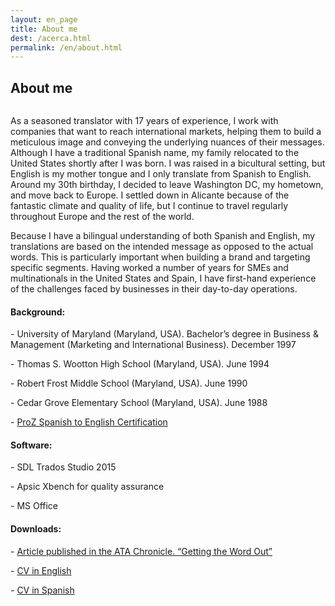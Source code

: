 ```yaml
---
layout: en_page
title: About me
dest: /acerca.html
permalink: /en/about.html
---
```

<!-- ======= About Section ======= -->
<section id="about" class="about section-bg">
<div class="container">

<div class="section-title">
  <h2>About me</h2>
</div>

<div class="row">
  <div class="col-lg-6">
    <img src="../assets/img/about.jpg" class="img-fluid rounded" alt="">
  </div>
  <div class="col-lg-6 pt-4 pt-lg-0">
<p>As a seasoned translator with 17 years of experience, I work with companies that want to reach international markets, helping them to build a meticulous image and conveying the underlying nuances of their messages. Although I have a traditional Spanish name, my family relocated to the United States shortly after I was born. I was raised in a bicultural setting, but English is my mother tongue and I only translate from Spanish to English. Around my 30th birthday, I decided to leave Washington DC, my hometown, and move back to Europe. I settled down in Alicante because of the fantastic climate and quality of life, but I continue to travel regularly throughout Europe and the rest of the world.</p> 
<p>Because I have a bilingual understanding of both Spanish and English, my translations are based on the intended message as opposed to the actual words. This is particularly important when building a brand and targeting specific segments. Having worked a number of years for SMEs and multinationals in the United States and Spain, I have first-hand experience of the challenges faced by businesses in their day-to-day operations.</p>
  </div>
</div>
    <div class="row icon-boxes pt-4">
      <div class="col-md-6">
        <i class="bx bx-receipt"></i>
        <h4>Background:</h4>
        <p>-	University of Maryland (Maryland, USA). Bachelor’s degree in Business & Management (Marketing and International Business). December 1997</p>
        <p>-	Thomas S. Wootton High School (Maryland, USA). June 1994</p>
        <p>-	Robert Frost Middle School (Maryland, USA). June 1990</p>
        <p>-	Cedar Grove Elementary School (Maryland, USA). June 1988</p>
        <p>-  <a href="docs/ProCertificate_Almudena_Grau.pdf">ProZ Spanish to English Certification</a></p>
      </div>
      <div class="col-md-6 mt-4 mt-md-0">
        <i class="bx bx-cube-alt"></i>
        <h4>Software:</h4>
        <p>-	SDL Trados Studio 2015</p>
        <p>-	Apsic Xbench for quality assurance</p>
        <p>-	MS Office</p>
      </div>
      <div class="col-md-12 mt-4 mt-md-0">
        <h4>Downloads:</h4>
        <p>-  <a href="docs/ATA_Chronicle_2002%20March_pages_1_3_6_17.pdf">Article published in the <span class="font-italic">ATA Chronicle</span>. “Getting the Word Out”</a></p>
        <p>-	<a href="docs/AlmudenaGrau_english.pdf">CV in English</a></p>
        <p>-	<a href="docs/AlmudenaGrau_spanish.pdf">CV in Spanish</a></p>
      </div>
    </div>

</div>
</section><!-- End About Section -->